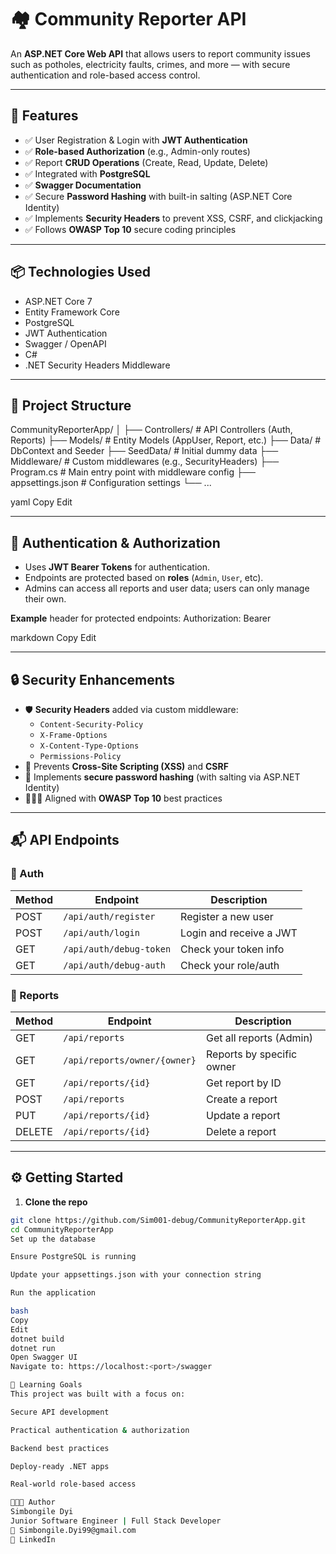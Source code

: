 ﻿# 🏘️ Community Reporter API

An **ASP.NET Core Web API** that allows users to report community issues such as potholes, electricity faults, crimes, and more — with secure authentication and role-based access control.

---

## 🚀 Features

- ✅ User Registration & Login with **JWT Authentication**
- ✅ **Role-based Authorization** (e.g., Admin-only routes)
- ✅ Report **CRUD Operations** (Create, Read, Update, Delete)
- ✅ Integrated with **PostgreSQL**
- ✅ **Swagger Documentation**
- ✅ Secure **Password Hashing** with built-in salting (ASP.NET Core Identity)
- ✅ Implements **Security Headers** to prevent XSS, CSRF, and clickjacking
- ✅ Follows **OWASP Top 10** secure coding principles

---

## 📦 Technologies Used

- ASP.NET Core 7
- Entity Framework Core
- PostgreSQL
- JWT Authentication
- Swagger / OpenAPI
- C#
- .NET Security Headers Middleware

---

## 📂 Project Structure

CommunityReporterApp/
│
├── Controllers/ # API Controllers (Auth, Reports)
├── Models/ # Entity Models (AppUser, Report, etc.)
├── Data/ # DbContext and Seeder
├── SeedData/ # Initial dummy data
├── Middleware/ # Custom middlewares (e.g., SecurityHeaders)
├── Program.cs # Main entry point with middleware config
├── appsettings.json # Configuration settings
└── ...

yaml
Copy
Edit

---

## 🔐 Authentication & Authorization

- Uses **JWT Bearer Tokens** for authentication.
- Endpoints are protected based on **roles** (`Admin`, `User`, etc).
- Admins can access all reports and user data; users can only manage their own.

**Example** header for protected endpoints:
Authorization: Bearer <your-jwt-token>

markdown
Copy
Edit

---

## 🔒 Security Enhancements

- 🛡️ **Security Headers** added via custom middleware:
  - `Content-Security-Policy`
  - `X-Frame-Options`
  - `X-Content-Type-Options`
  - `Permissions-Policy`
- 🧠 Prevents **Cross-Site Scripting (XSS)** and **CSRF**
- 🔐 Implements **secure password hashing** (with salting via ASP.NET Identity)
- 🕵🏽‍♂️ Aligned with **OWASP Top 10** best practices

---

## 📬 API Endpoints

### 🔑 Auth

| Method | Endpoint               | Description             |
|--------|------------------------|-------------------------|
| POST   | `/api/auth/register`   | Register a new user     |
| POST   | `/api/auth/login`      | Login and receive a JWT |
| GET    | `/api/auth/debug-token`| Check your token info   |
| GET    | `/api/auth/debug-auth` | Check your role/auth    |

### 📄 Reports

| Method | Endpoint                        | Description               |
|--------|----------------------------------|---------------------------|
| GET    | `/api/reports`                   | Get all reports (Admin)   |
| GET    | `/api/reports/owner/{owner}`     | Reports by specific owner |
| GET    | `/api/reports/{id}`              | Get report by ID          |
| POST   | `/api/reports`                   | Create a report           |
| PUT    | `/api/reports/{id}`              | Update a report           |
| DELETE | `/api/reports/{id}`              | Delete a report           |

---

## ⚙️ Getting Started

1. **Clone the repo**
```bash
git clone https://github.com/Sim001-debug/CommunityReporterApp.git
cd CommunityReporterApp
Set up the database

Ensure PostgreSQL is running

Update your appsettings.json with your connection string

Run the application

bash
Copy
Edit
dotnet build
dotnet run
Open Swagger UI
Navigate to: https://localhost:<port>/swagger

🧠 Learning Goals
This project was built with a focus on:

Secure API development

Practical authentication & authorization

Backend best practices

Deploy-ready .NET apps

Real-world role-based access

👨🏽‍💻 Author
Simbongile Dyi
Junior Software Engineer | Full Stack Developer
📧 Simbongile.Dyi99@gmail.com
🔗 LinkedIn

